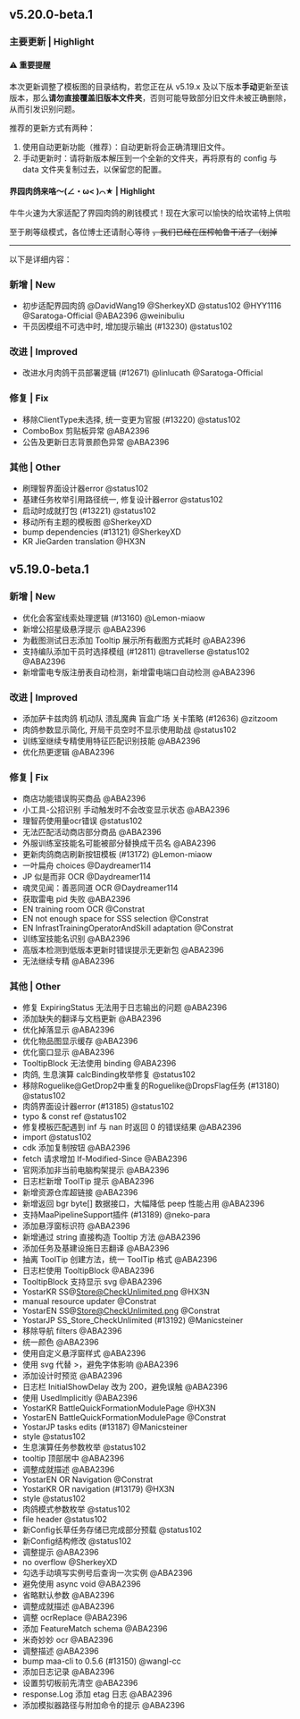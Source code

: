 ## v5.20.0-beta.1

### 主要更新 | Highlight

#### ⚠️ 重要提醒

本次更新调整了模板图的目录结构，若您正在从 v5.19.x 及以下版本**手动**更新至该版本，那么**请勿直接覆盖旧版本文件夹**，否则可能导致部分旧文件未被正确删除，从而引发识别问题。

推荐的更新方式有两种：
1. 使用自动更新功能（推荐）：自动更新将会正确清理旧文件。
2. 手动更新时：请将新版本解压到一个全新的文件夹，再将原有的 config 与 data 文件夹复制过去，以保留您的配置。

#### 界园肉鸽来咯～(∠・ω< )⌒★ | Highlight

牛牛火速为大家适配了界园肉鸽的刷钱模式！现在大家可以愉快的给坎诺特上供啦

至于刷等级模式，各位博士还请耐心等待 ~~，我们已经在压榨帕鲁干活了（划掉~~

---

以下是详细内容：

### 新增 | New

* 初步适配界园肉鸽 @DavidWang19 @SherkeyXD @status102 @HYY1116 @Saratoga-Official @ABA2396 @weinibuliu
* 干员因模组不可选中时, 增加提示输出 (#13230) @status102

### 改进 | Improved

* 改进水月肉鸽干员部署逻辑 (#12671) @linlucath @Saratoga-Official

### 修复 | Fix

* 移除ClientType未选择, 统一变更为官服 (#13220) @status102
* ComboBox 剪贴板异常 @ABA2396
* 公告及更新日志背景颜色异常 @ABA2396

### 其他 | Other

* 刷理智界面设计器error @status102
* 基建任务枚举引用路径统一, 修复设计器error @status102
* 启动时成就打包 (#13221) @status102
* 移动所有主题的模板图 @SherkeyXD
* bump dependencies (#13121) @SherkeyXD
* KR JieGarden translation @HX3N

## v5.19.0-beta.1

### 新增 | New

* 优化会客室线索处理逻辑 (#13160) @Lemon-miaow
* 新增公招星级悬浮提示 @ABA2396
* 为截图测试日志添加 Tooltip 展示所有截图方式耗时 @ABA2396
* 支持编队添加干员时选择模组 (#12811) @travellerse @status102 @ABA2396
* 新增雷电专版注册表自动检测，新增雷电端口自动检测 @ABA2396

### 改进 | Improved

* 添加萨卡兹肉鸽 机动队 溃乱魔典 盲盒广场 关卡策略 (#12636) @zitzoom
* 肉鸽参数显示简化, 开局干员空时不显示使用助战 @status102
* 训练室继续专精使用特征匹配识别技能 @ABA2396
* 优化热更逻辑 @ABA2396

### 修复 | Fix

* 商店功能错误购买商品 @ABA2396
* 小工具-公招识别 手动触发时不会改变显示状态 @ABA2396
* 理智药使用量ocr错误 @status102
* 无法匹配活动商店部分商品 @ABA2396
* 外服训练室技能名可能被部分替换成干员名 @ABA2396
* 更新肉鸽商店刷新按钮模板 (#13172) @Lemon-miaow
* 一叶扁舟 choices @Daydreamer114
* JP 似是而非 OCR @Daydreamer114
* 魂灵见闻：善恶同道 OCR @Daydreamer114
* 获取雷电 pid 失败 @ABA2396
* EN training room OCR @Constrat
* EN not enough space for SSS selection @Constrat
* EN InfrastTrainingOperatorAndSkill adaptation @Constrat
* 训练室技能名识别 @ABA2396
* 高版本检测到低版本更新时错误提示无更新包 @ABA2396
* 无法继续专精 @ABA2396

### 其他 | Other

* 修复 ExpiringStatus 无法用于日志输出的问题 @ABA2396
* 添加缺失的翻译与文档更新 @ABA2396
* 优化掉落显示 @ABA2396
* 优化物品图显示缓存 @ABA2396
* 优化窗口显示 @ABA2396
* TooltipBlock 无法使用 binding @ABA2396
* 肉鸽, 生息演算 calcBinding枚举修复 @status102
* 移除Roguelike@GetDrop2中重复的Roguelike@DropsFlag任务 (#13180) @status102
* 肉鸽界面设计器error (#13185) @status102
* typo & const ref @status102
* 修复模板匹配遇到 inf 与 nan 时返回 0 的错误结果 @ABA2396
* import @status102
* cdk 添加复制按钮 @ABA2396
* fetch 请求增加 If-Modified-Since @ABA2396
* 官网添加非当前电脑构架提示 @ABA2396
* 日志栏新增 ToolTip 提示 @ABA2396
* 新增资源仓库超链接 @ABA2396
* 新增返回 bgr byte[] 数据接口，大幅降低 peep 性能占用 @ABA2396
* 支持MaaPipelineSupport插件 (#13189) @neko-para
* 添加悬浮窗标识符 @ABA2396
* 新增通过 string 直接构造 Tooltip 方法 @ABA2396
* 添加任务及基建设施日志翻译 @ABA2396
* 抽离 ToolTip 创建方法，统一 ToolTip 格式 @ABA2396
* 日志栏使用 TooltipBlock @ABA2396
* TooltipBlock 支持显示 svg @ABA2396
* YostarKR SS@Store@CheckUnlimited.png @HX3N
* manual resource updater @Constrat
* YostarEN SS@Store@CheckUnlimited.png @Constrat
* YostarJP SS_Store_CheckUnlimited (#13192) @Manicsteiner
* 移除导航 filters @ABA2396
* 统一颜色 @ABA2396
* 使用自定义悬浮窗样式 @ABA2396
* 使用 svg 代替 >，避免字体影响 @ABA2396
* 添加设计时预览 @ABA2396
* 日志栏 InitialShowDelay 改为 200，避免误触 @ABA2396
* 使用 UsedImplicitly @ABA2396
* YostarKR BattleQuickFormationModulePage @HX3N
* YostarEN BattleQuickFormationModulePage @Constrat
* YostarJP tasks edits (#13187) @Manicsteiner
* style @status102
* 生息演算任务参数枚举 @status102
* tooltip 顶部居中 @ABA2396
* 调整成就描述 @ABA2396
* YostarEN OR Navigation @Constrat
* YostarKR OR navigation (#13179) @HX3N
* style @status102
* 肉鸽模式参数枚举 @status102
* file header @status102
* 新Config长草任务存储已完成部分预载 @status102
* 新Config结构修改 @status102
* 调整提示 @ABA2396
* no overflow @SherkeyXD
* 勾选手动填写实例号后查询一次实例 @ABA2396
* 避免使用 async void @ABA2396
* 省略默认参数 @ABA2396
* 调整成就描述 @ABA2396
* 调整 ocrReplace @ABA2396
* 添加 FeatureMatch schema @ABA2396
* 米奇妙妙 ocr @ABA2396
* 调整描述 @ABA2396
* bump maa-cli to 0.5.6 (#13150) @wangl-cc
* 添加日志记录 @ABA2396
* 设置剪切板前先清空 @ABA2396
* response.Log 添加 etag 日志 @ABA2396
* 添加模拟器路径与附加命令的提示 @ABA2396

